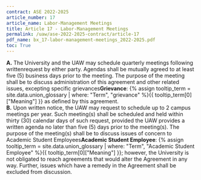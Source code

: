 ```yaml
---
contract: ASE 2022-2025
article_number: 17
article_name: Labor-Management Meetings 
title: Article 17 - Labor-Management Meetings 
permalink: /uaw/ase-2022-2025-contract/article-17
pdf_name: bx_17-labor-management-meetings_2022-2025.pdf
toc: True
---
```



<div class="lvl1"><b>A.</b> The University and the UAW may schedule quarterly meetings following writtenrequest by either party. Agendas shall be mutually agreed to at least five (5) business days prior to the meeting. The purpose of the meeting shall be to discuss administration of this agreement and other related issues, excepting specific <span class="tooltip">grievances<span class="tooltip-text"><b>Grievance</b>: {% assign tooltip_term = site.data.union_glossary | where: "Term", "grievance" %}{{ tooltip_term[0]["Meaning"] }}</span></span> as defined by this agreement.</div>
<div class="lvl1"><b>B.</b> Upon written notice, the UAW may request to schedule up to 2 campus meetings per year. Such meeting(s) shall be scheduled and held within thirty (30) calendar days of such request, provided the UAW provides a written agenda no later than five (5) days prior to the meeting(s). The purpose of the meeting(s) shall be to discuss issues of concern to <span class="tooltip">Academic Student Employees<span class="tooltip-text"><b>Academic Student Employee</b>: {% assign tooltip_term = site.data.union_glossary | where: "Term", "Academic Student Employee" %}{{ tooltip_term[0]["Meaning"] }}</span></span>; however, the University is not obligated to reach agreements that would alter the Agreement in any way. Further, issues which have a remedy in the Agreement shall be excluded from discussion.</div>

